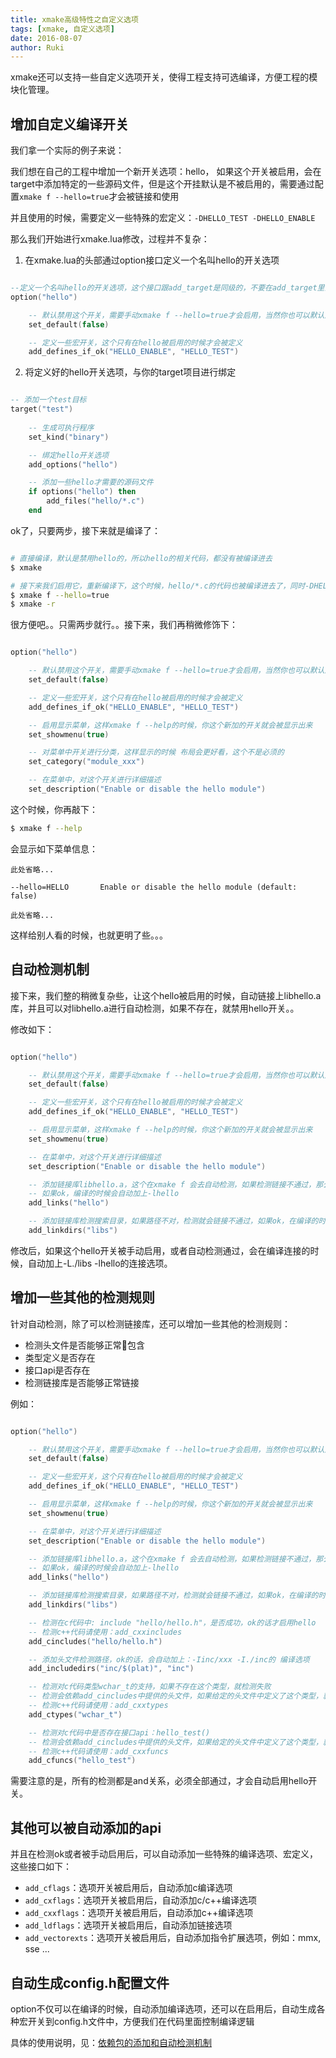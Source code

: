 ```yaml
---
title: xmake高级特性之自定义选项
tags: [xmake, 自定义选项]
date: 2016-08-07
author: Ruki
---
```


xmake还可以支持一些自定义选项开关，使得工程支持可选编译，方便工程的模块化管理。

## 增加自定义编译开关

我们拿一个实际的例子来说：

我们想在自己的工程中增加一个新开关选项：hello， 如果这个开关被启用，会在target中添加特定的一些源码文件，但是这个开挂默认是不被启用的，需要通过配置`xmake f --hello=true`才会被链接和使用

并且使用的时候，需要定义一些特殊的宏定义：`-DHELLO_TEST -DHELLO_ENABLE`

那么我们开始进行xmake.lua修改，过程并不复杂：

1. 在xmake.lua的头部通过option接口定义一个名叫hello的开关选项

```lua

--定义一个名叫hello的开关选项，这个接口跟add_target是同级的，不要在add_target里面使用（使用了也没什么问题，只是不大好看）
option("hello")

    -- 默认禁用这个开关，需要手动xmake f --hello=true才会启用，当然你也可以默认启用它
    set_default(false)

    -- 定义一些宏开关，这个只有在hello被启用的时候才会被定义
    add_defines_if_ok("HELLO_ENABLE", "HELLO_TEST")
```




2. 将定义好的hello开关选项，与你的target项目进行绑定

```lua

-- 添加一个test目标
target("test")
    
    -- 生成可执行程序
    set_kind("binary")

    -- 绑定hello开关选项
    add_options("hello")

    -- 添加一些hello才需要的源码文件
    if options("hello") then
        add_files("hello/*.c")
    end
```

ok了，只要两步，接下来就是编译了：

```bash

# 直接编译，默认是禁用hello的，所以hello的相关代码，都没有被编译进去
$ xmake 

# 接下来我们启用它，重新编译下，这个时候，hello/*.c的代码也被编译进去了，同时-DHELLO_TEST -DHELLO_ENABLE也被添加到编译选项中了
$ xmake f --hello=true
$ xmake -r
```

很方便吧。。只需两步就行。。接下来，我们再稍微修饰下：

```lua

option("hello")

    -- 默认禁用这个开关，需要手动xmake f --hello=true才会启用，当然你也可以默认启用它
    set_default(false)

    -- 定义一些宏开关，这个只有在hello被启用的时候才会被定义
    add_defines_if_ok("HELLO_ENABLE", "HELLO_TEST")

    -- 启用显示菜单，这样xmake f --help的时候，你这个新加的开关就会被显示出来
    set_showmenu(true)

    -- 对菜单中开关进行分类，这样显示的时候 布局会更好看，这个不是必须的
    set_category("module_xxx")

    -- 在菜单中，对这个开关进行详细描述
    set_description("Enable or disable the hello module")

```

这个时候，你再敲下：

```bash
$ xmake f --help
```

会显示如下菜单信息：

```
此处省略...

--hello=HELLO       Enable or disable the hello module (default: false)

此处省略...
```

这样给别人看的时候，也就更明了些。。。

## 自动检测机制

接下来，我们整的稍微复杂些，让这个hello被启用的时候，自动链接上libhello.a库，并且可以对libhello.a进行自动检测，如果不存在，就禁用hello开关。。

修改如下：

```lua

option("hello")

    -- 默认禁用这个开关，需要手动xmake f --hello=true才会启用，当然你也可以默认启用它
    set_default(false)

    -- 定义一些宏开关，这个只有在hello被启用的时候才会被定义
    add_defines_if_ok("HELLO_ENABLE", "HELLO_TEST")

    -- 启用显示菜单，这样xmake f --help的时候，你这个新加的开关就会被显示出来
    set_showmenu(true)

    -- 在菜单中，对这个开关进行详细描述
    set_description("Enable or disable the hello module")

    -- 添加链接库libhello.a，这个在xmake f 会去自动检测，如果检测链接不通过，那么这个开关就会被禁用掉
    -- 如果ok，编译的时候会自动加上-lhello
    add_links("hello")

    -- 添加链接库检测搜索目录，如果路径不对，检测就会链接不通过，如果ok，在编译的时候，会自动加上-L./libs
    add_linkdirs("libs")

```

修改后，如果这个hello开关被手动启用，或者自动检测通过，会在编译连接的时候，自动加上-L./libs -lhello的连接选项。

## 增加一些其他的检测规则

针对自动检测，除了可以检测链接库，还可以增加一些其他的检测规则：

* 检测头文件是否能够正常包含
* 类型定义是否存在
* 接口api是否存在
* 检测链接库是否能够正常链接

例如：

```lua

option("hello")

    -- 默认禁用这个开关，需要手动xmake f --hello=true才会启用，当然你也可以默认启用它
    set_default(false)

    -- 定义一些宏开关，这个只有在hello被启用的时候才会被定义
    add_defines_if_ok("HELLO_ENABLE", "HELLO_TEST")

    -- 启用显示菜单，这样xmake f --help的时候，你这个新加的开关就会被显示出来
    set_showmenu(true)

    -- 在菜单中，对这个开关进行详细描述
    set_description("Enable or disable the hello module")

    -- 添加链接库libhello.a，这个在xmake f 会去自动检测，如果检测链接不通过，那么这个开关就会被禁用掉
    -- 如果ok，编译的时候会自动加上-lhello
    add_links("hello")

    -- 添加链接库检测搜索目录，如果路径不对，检测就会链接不通过，如果ok，在编译的时候，会自动加上-L./libs
    add_linkdirs("libs")

    -- 检测在c代码中: include "hello/hello.h"，是否成功，ok的话才启用hello
    -- 检测c++代码请使用：add_cxxincludes
    add_cincludes("hello/hello.h")

    -- 添加头文件检测路径，ok的话，会自动加上：-Iinc/xxx -I./inc的 编译选项
    add_includedirs("inc/$(plat)", "inc")

    -- 检测对c代码类型wchar_t的支持，如果不存在这个类型，就检测失败
    -- 检测会依赖add_cincludes中提供的头文件，如果给定的头文件中定义了这个类型，就能检测通过
    -- 检测c++代码请使用：add_cxxtypes
    add_ctypes("wchar_t")

    -- 检测对c代码中是否存在接口api：hello_test()
    -- 检测会依赖add_cincludes中提供的头文件，如果给定的头文件中定义了这个类型，就能检测通过
    -- 检测c++代码请使用：add_cxxfuncs
    add_cfuncs("hello_test")

```

需要注意的是，所有的检测都是and关系，必须全部通过，才会自动启用hello开关。

## 其他可以被自动添加的api

并且在检测ok或者被手动启用后，可以自动添加一些特殊的编译选项、宏定义，这些接口如下：

* `add_cflags`：选项开关被启用后，自动添加c编译选项
* `add_cxflags`：选项开关被启用后，自动添加c/c++编译选项
* `add_cxxflags`：选项开关被启用后，自动添加c++编译选项
* `add_ldflags`：选项开关被启用后，自动添加链接选项
* `add_vectorexts`：选项开关被启用后，自动添加指令扩展选项，例如：mmx, sse ...

## 自动生成config.h配置文件

option不仅可以在编译的时候，自动添加编译选项，还可以在启用后，自动生成各种宏开关到config.h文件中，方便我们在代码里面控制编译逻辑

具体的使用说明，见：[依赖包的添加和自动检测机制](https://xmake.io/zh/)

